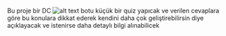 Bu proje bir DC 
![alt text](C:\Users\ACER\Desktop\PRywUXcqg0v5DD6s7C3LyQ.jpeg)
botu küçük bir quiz yapıcak ve verilen cevaplara göre bu konulara dikkat ederek kendini daha çok geliştirebilirsin diye açıklayacak ve istenirse daha detaylı bilgi alınabilicek 
